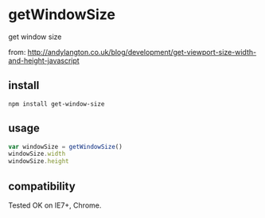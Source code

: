 # getWindowSize

get window size

from: <http://andylangton.co.uk/blog/development/get-viewport-size-width-and-height-javascript>

## install

```hash
npm install get-window-size
```

## usage

```javascript
var windowSize = getWindowSize()
windowSize.width
windowSize.height
```

## compatibility

Tested OK on IE7+, Chrome.